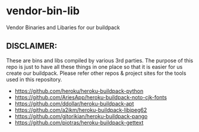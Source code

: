 # vendor-bin-lib

Vendor Binaries and Libaries for our buildpack

## DISCLAIMER:

These are bins and libs compiled by various 3rd parties. The purpose of this
repo is just to have all these things in one place so that it is easier for us
create our buildpack. Please refer other repos & project sites for the tools used
in this repository.

* https://github.com/heroku/heroku-buildpack-python
* https://github.com/AriesApp/heroku-buildpack-noto-cjk-fonts
* https://github.com/ddollar/heroku-buildpack-apt
* https://github.com/a2ikm/heroku-buildpack-libjpeg62
* https://github.com/gjtorikian/heroku-buildpack-pango
* https://github.com/piotras/heroku-buildpack-gettext
